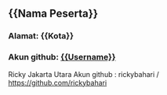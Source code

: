 ## {{Nama Peserta}}
### **Alamat**: {{Kota}}
### **Akun github**: [{{Username}}](https://github.com/aoktox)

Ricky
Jakarta Utara
Akun github : rickybahari / https://github.com/rickybahari
